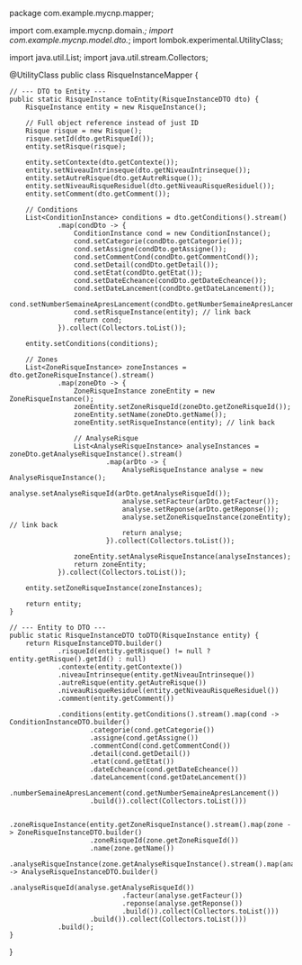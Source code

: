 package com.example.mycnp.mapper;

import com.example.mycnp.domain.*;
import com.example.mycnp.model.dto.*;
import lombok.experimental.UtilityClass;

import java.util.List;
import java.util.stream.Collectors;

@UtilityClass
public class RisqueInstanceMapper {

    // --- DTO to Entity ---
    public static RisqueInstance toEntity(RisqueInstanceDTO dto) {
        RisqueInstance entity = new RisqueInstance();

        // Full object reference instead of just ID
        Risque risque = new Risque();
        risque.setId(dto.getRisqueId());
        entity.setRisque(risque);

        entity.setContexte(dto.getContexte());
        entity.setNiveauIntrinseque(dto.getNiveauIntrinseque());
        entity.setAutreRisque(dto.getAutreRisque());
        entity.setNiveauRisqueResiduel(dto.getNiveauRisqueResiduel());
        entity.setComment(dto.getComment());

        // Conditions
        List<ConditionInstance> conditions = dto.getConditions().stream()
                .map(condDto -> {
                    ConditionInstance cond = new ConditionInstance();
                    cond.setCategorie(condDto.getCategorie());
                    cond.setAssigne(condDto.getAssigne());
                    cond.setCommentCond(condDto.getCommentCond());
                    cond.setDetail(condDto.getDetail());
                    cond.setEtat(condDto.getEtat());
                    cond.setDateEcheance(condDto.getDateEcheance());
                    cond.setDateLancement(condDto.getDateLancement());
                    cond.setNumberSemaineApresLancement(condDto.getNumberSemaineApresLancement());
                    cond.setRisqueInstance(entity); // link back
                    return cond;
                }).collect(Collectors.toList());

        entity.setConditions(conditions);

        // Zones
        List<ZoneRisqueInstance> zoneInstances = dto.getZoneRisqueInstance().stream()
                .map(zoneDto -> {
                    ZoneRisqueInstance zoneEntity = new ZoneRisqueInstance();
                    zoneEntity.setZoneRisqueId(zoneDto.getZoneRisqueId());
                    zoneEntity.setName(zoneDto.getName());
                    zoneEntity.setRisqueInstance(entity); // link back

                    // AnalyseRisque
                    List<AnalyseRisqueInstance> analyseInstances = zoneDto.getAnalyseRisqueInstance().stream()
                            .map(arDto -> {
                                AnalyseRisqueInstance analyse = new AnalyseRisqueInstance();
                                analyse.setAnalyseRisqueId(arDto.getAnalyseRisqueId());
                                analyse.setFacteur(arDto.getFacteur());
                                analyse.setReponse(arDto.getReponse());
                                analyse.setZoneRisqueInstance(zoneEntity); // link back
                                return analyse;
                            }).collect(Collectors.toList());

                    zoneEntity.setAnalyseRisqueInstance(analyseInstances);
                    return zoneEntity;
                }).collect(Collectors.toList());

        entity.setZoneRisqueInstance(zoneInstances);

        return entity;
    }

    // --- Entity to DTO ---
    public static RisqueInstanceDTO toDTO(RisqueInstance entity) {
        return RisqueInstanceDTO.builder()
                .risqueId(entity.getRisque() != null ? entity.getRisque().getId() : null)
                .contexte(entity.getContexte())
                .niveauIntrinseque(entity.getNiveauIntrinseque())
                .autreRisque(entity.getAutreRisque())
                .niveauRisqueResiduel(entity.getNiveauRisqueResiduel())
                .comment(entity.getComment())

                .conditions(entity.getConditions().stream().map(cond -> ConditionInstanceDTO.builder()
                        .categorie(cond.getCategorie())
                        .assigne(cond.getAssigne())
                        .commentCond(cond.getCommentCond())
                        .detail(cond.getDetail())
                        .etat(cond.getEtat())
                        .dateEcheance(cond.getDateEcheance())
                        .dateLancement(cond.getDateLancement())
                        .numberSemaineApresLancement(cond.getNumberSemaineApresLancement())
                        .build()).collect(Collectors.toList()))

                .zoneRisqueInstance(entity.getZoneRisqueInstance().stream().map(zone -> ZoneRisqueInstanceDTO.builder()
                        .zoneRisqueId(zone.getZoneRisqueId())
                        .name(zone.getName())
                        .analyseRisqueInstance(zone.getAnalyseRisqueInstance().stream().map(analyse -> AnalyseRisqueInstanceDTO.builder()
                                .analyseRisqueId(analyse.getAnalyseRisqueId())
                                .facteur(analyse.getFacteur())
                                .reponse(analyse.getReponse())
                                .build()).collect(Collectors.toList()))
                        .build()).collect(Collectors.toList()))
                .build();
    }
}
